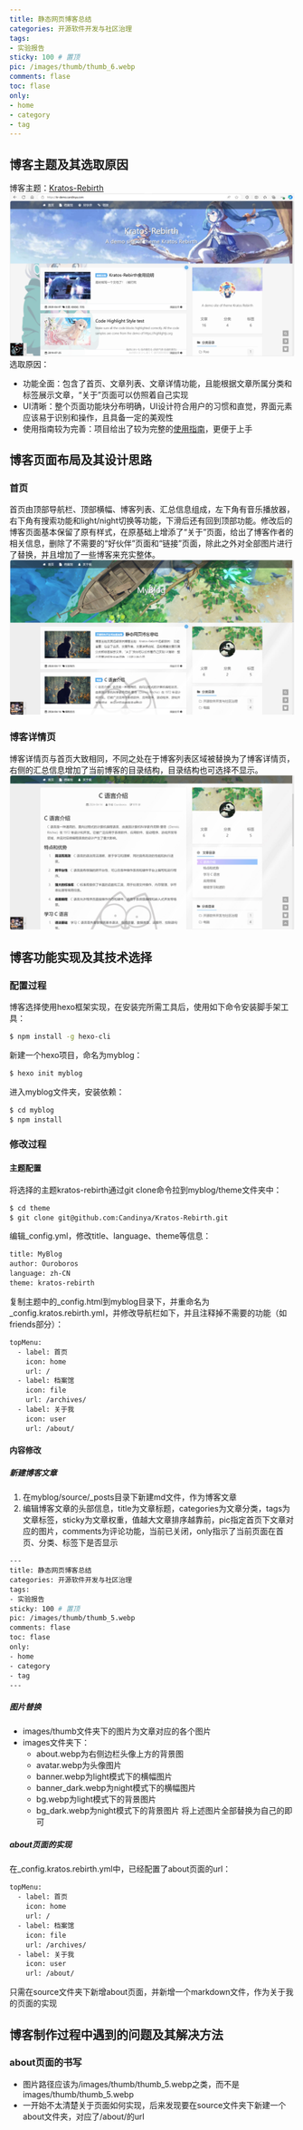 ```yaml
---
title: 静态网页博客总结
categories: 开源软件开发与社区治理
tags:
- 实验报告
sticky: 100 # 置顶
pic: /images/thumb/thumb_6.webp
comments: flase
toc: flase
only:
- home
- category
- tag
---
```

## 博客主题及其选取原因
博客主题：[Kratos-Rebirth](https://github.com/Candinya/Kratos-Rebirth/tree/master)
![博客主题演示](/images/theme-demo.png)
选取原因：
- 功能全面：包含了首页、文章列表、文章详情功能，且能根据文章所属分类和标签展示文章，“关于”页面可以仿照着自己实现
- UI清晰：整个页面功能块分布明确，UI设计符合用户的习惯和直觉，界面元素应该易于识别和操作，且具备一定的美观性
- 使用指南较为完善：项目给出了较为完整的[使用指南](https://github.com/Candinya/Kratos-Rebirth/blob/master/Kratos-Rebirth-Manual.md)，更便于上手
## 博客页面布局及其设计思路
### 首页
首页由顶部导航栏、顶部横幅、博客列表、汇总信息组成，左下角有音乐播放器，右下角有搜索功能和light/night切换等功能，下滑后还有回到顶部功能。修改后的博客页面基本保留了原有样式，在原基础上增添了“关于”页面，给出了博客作者的相关信息，删除了不需要的“好伙伴”页面和“链接”页面，除此之外对全部图片进行了替换，并且增加了一些博客来充实整体。
![当前博客首页](/images/blogpage.png)
### 博客详情页
博客详情页与首页大致相同，不同之处在于博客列表区域被替换为了博客详情页，右侧的汇总信息增加了当前博客的目录结构，目录结构也可选择不显示。
![博客详情页](/images/blogdetail.png)
## 博客功能实现及其技术选择
### 配置过程
博客选择使用hexo框架实现，在安装完所需工具后，使用如下命令安装脚手架工具：
``` bash
$ npm install -g hexo-cli
```
新建一个hexo项目，命名为myblog：
``` bash
$ hexo init myblog
```
进入myblog文件夹，安装依赖：
``` bash
$ cd myblog
$ npm install
```
### 修改过程
#### 主题配置
将选择的主题kratos-rebirth通过git clone命令拉到myblog/theme文件夹中：
``` bash
$ cd theme
$ git clone git@github.com:Candinya/Kratos-Rebirth.git
```
编辑_config.yml，修改title、language、theme等信息：
``` bash
title: MyBlog
author: Ouroboros
language: zh-CN
theme: kratos-rebirth
```
复制主题中的_config.html到myblog目录下，并重命名为_config.kratos.rebirth.yml，并修改导航栏如下，并且注释掉不需要的功能（如friends部分）：
``` bash
topMenu:
  - label: 首页
    icon: home
    url: /
  - label: 档案馆
    icon: file
    url: /archives/
  - label: 关于我
    icon: user
    url: /about/
```
#### 内容修改
##### 新建博客文章
1. 在myblog/source/_posts目录下新建md文件，作为博客文章
2. 编辑博客文章的头部信息，title为文章标题，categories为文章分类，tags为文章标签，sticky为文章权重，值越大文章排序越靠前，pic指定首页下文章对应的图片，comments为评论功能，当前已关闭，only指示了当前页面在首页、分类、标签下是否显示
``` bash
---
title: 静态网页博客总结
categories: 开源软件开发与社区治理
tags:
- 实验报告
sticky: 100 # 置顶
pic: /images/thumb/thumb_5.webp
comments: flase
toc: flase
only:
- home
- category
- tag
---
```
##### 图片替换
- images/thumb文件夹下的图片为文章对应的各个图片
- images文件夹下：
    - about.webp为右侧边栏头像上方的背景图
    - avatar.webp为头像图片
    - banner.webp为light模式下的横幅图片
    - banner_dark.webp为night模式下的横幅图片
    - bg.webp为light模式下的背景图片
    - bg_dark.webp为night模式下的背景图片
将上述图片全部替换为自己的即可
##### about页面的实现
在_config.kratos.rebirth.yml中，已经配置了about页面的url：
``` bash
topMenu:
  - label: 首页
    icon: home
    url: /
  - label: 档案馆
    icon: file
    url: /archives/
  - label: 关于我
    icon: user
    url: /about/
```
只需在source文件夹下新增about页面，并新增一个markdown文件，作为关于我的页面的实现
## 博客制作过程中遇到的问题及其解决方法
### about页面的书写
- 图片路径应该为/images/thumb/thumb_5.webp之类，而不是images/thumb/thumb_5.webp
- 一开始不太清楚关于页面如何实现，后来发现要在source文件夹下新建一个about文件夹，对应了/about/的url
